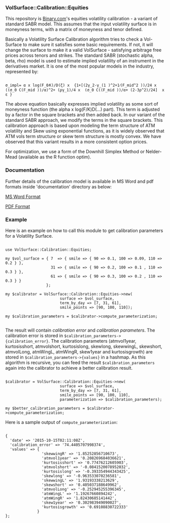 ### VolSurface::Calibration::Equities

This repository is [Binary.com](Binary.com)'s equities volatility calibration - a variant of standard SABR model. This assumes that the input volatility surface is in moneyness terms, with a matrix of moneyness and tenor defined. 

Basically a Volatility Surface Calibration algorithm tries to check a Vol-Surface to make sure it satisfies some basic requirements. If not, it will change the surface to make it a valid VolSurface - satisfying arbitrage free prices across tenors and strikes. The standard SABR (stochastic alpha, beta, rho) model is used to estimate implied volatility of an instrument in the derivatives market. It is one of the most popular models in the industry, represented by:

```

σ_impl= α x log⁡(F_0⁄K)/D(ζ) x  {1+[(2γ_2-γ_(1 )^2+1⁄(F_mid^2 ))/24 x   ((σ_0 C(F_mid ))/α)^2+ (ργ_1)/4 x  (σ_0 C((F_mid ))/α+ (2-3ρ^2)/24]  x ε }

```
The above equation basically expresses implied volatility as some sort of moneyness function (the alpha x log(F/K)D(...) part). This term is adjusted by a factor in the square brackets and then added back. In our variant of the standard SABR approach, we modify the terms in the square brackets. This calibration approach is based upon modeling the term structure of ATM volatility and Skew using exponential functions, as it is widely observed that ATM vols term structure or skew term structure is mostly convex. We have observed that this variant results in a more consistent option prices.

For optimization, we use a form of the Downhill Simplex Method or Nelder-Mead (available as the R function optim). 

### Documentation

Further details of the calibration model is available in MS Word and pdf formats inside 'documentation' directory as below:

[MS Word Format](documentation/Binary's_equities_volatility_calibration.docx)

[PDF Format](documentation/Binary's_equities_volatility_calibration.pdf)

### Example

Here is an example on how to call this module to get calibration parameters for a Volatility Surface.

```

use VolSurface::Calibration::Equities;

my $vol_surface = { 7  => { smile => { 90 => 0.1, 100 => 0.09, 110 => 0.2 } },
                    31 => { smile => { 90 => 0.2, 100 => 0.1 , 110 => 0.3 } },
                    61 => { smile => { 90 => 0.3, 100 => 0.2 , 110 => 0.3 } }
                  };

my $calibrator = VolSurface::Calibration::Equities->new(
                        surface => $vol_surface, 
                        term_by_day => [7, 31, 61], 
                        smile_points => [90, 100, 110]);

my $calibration_parameters = $calibrator->compute_parameterization;


```

The result will contain *calibration error* and *calibration parameters*. The calibration error is stored in `$calibration_parameters->{calibration_error}`. 
The calibration parameters (atmvol1year, kurtosisshort, atmvolshort, kurtosislong, skewlong, skewwingL, skewshort, atmvolLong, atmWingL, atmWingR, skew1year and kurtosisgrowth)
are stored in `$calibration_parameters->{values}` in a hashmap.
As this algorithm is recursive, you can feed the result `$calibration_parameters` again into the calibrator to achieve a better calibration result.

```

$calibrator = VolSurface::Calibration::Equities->new(
                        surface => $vol_surface, 
                        term_by_day => [7, 31, 61], 
                        smile_points => [90, 100, 110],
                        parameterization => $calibration_parameters);

my $better_calibration_parameters = $calibrator->compute_parameterization;

```

Here is a sample output of `compute_parameterization`:

```

{
  'date' => '2015-10-15T02:11:08Z',
  'calibration_error' => '74.4405707998374',
  'values' => {
                'skewwingR' => '1.85252856710673',
                'atmvol1year' => '0.208269684036621',
                'kurtosisshort' => '0.77476212605903',
                'atmvolshort' => '-0.0841520078952032',
                'kurtosislong' => '-0.393354944343425',
                'skewlong' => '-0.963533070236581',
                'skewwingL' => '1.93193338213629',
                'skewshort' => '0.405037188649962',
                'atmvolLong' => '-0.252945255396345',
                'atmWingL' => '1.19267660894242',
                'atmWingR' => '1.82430685141442',
                'skew1year' => '0.302983949090027',
                'kurtosisgrowth' => '0.69108830722333'
              }
};

```
